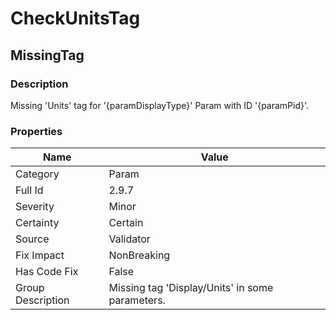 ﻿---  
uid: Validator_2_9_7  
---

# CheckUnitsTag

## MissingTag

### Description

Missing 'Units' tag for '{paramDisplayType}' Param with ID '{paramPid}'.

### Properties

| Name              | Value                                            |
| ----------------- | ------------------------------------------------ |
| Category          | Param                                            |
| Full Id           | 2.9.7                                            |
| Severity          | Minor                                            |
| Certainty         | Certain                                          |
| Source            | Validator                                        |
| Fix Impact        | NonBreaking                                      |
| Has Code Fix      | False                                            |
| Group Description | Missing tag 'Display\/Units' in some parameters. |
